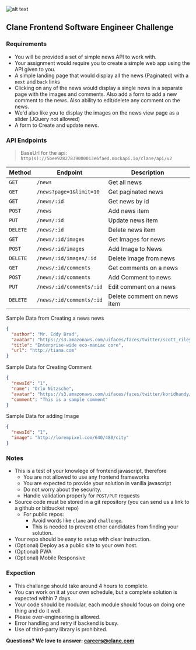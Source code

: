 ![alt text](https://avatars3.githubusercontent.com/u/17319994?s=200&v=4)
## Clane Frontend Software Engineer Challenge

### Requirements
- You will be provided a set of simple news API to work with.
- Your assignment would require you to create a simple web app using the API given to you.
- A simple landing page that would display all the news (Paginated) with a `next` and `back` links
- Clicking on any of the news would display a single news in a separate page with the images and comments. Also add a form to add a new comment to the news. Also ability to edit/delete any comment on the news.
- We'd also like you to display the images on the news view page as a slider (JQuery not allowed)
- A form to Create and update news. 

### API Endpoints
  > BaseUrl for the api: `http(s)://5bee92827839000013e6faed.mockapi.io/clane/api/v2`

  |Method|Endpoint|Description|
  |------|--------|-----------|
  |`GET` |`/news`| Get all news|
  |`GET` |`/news?page=1&limit=10`| Get paginated news|
  |`GET`| `/news/:id`| Get news by id|
  |`POST`| `/news`| Add news item|
  |`PUT`| `/news/:id`| Update news item|
  |`DELETE`| `/news/:id`| Delete news item|
  |`GET`| `/news/:id/images`| Get Images for news|
  |`POST`| `/news/:id/images`| Add Image to News|
  |`DELETE`| `/news/:id/images/:id`| Delete image from news|
  |`GET`| `/news/:id/comments`| Get comments on a news|
  |`POST`| `/news/:id/comments`| Add Comment to news|
  |`PUT`| `/news/:id/comments/:id`| Edit comment on a news|
  |`DELETE`| `/news/:id/comments/:id`| Delete comment on news item|

  Sample Data from Creating a news news
  ```json
  {
	"author": "Mr. Eddy Brad",
	"avatar": "https://s3.amazonaws.com/uifaces/faces/twitter/scott_riley/128.jpg",
	"title": "Enterprise-wide eco-maniac core",
	"url": "http://tiana.com"
  }
  ```
  Sample Data for Creating Comment
  ```json
  {
	"newsId": "1",
	"name": "Orlo Nitzsche",
	"avatar": "https://s3.amazonaws.com/uifaces/faces/twitter/koridhandy/128.jpg",
	"comment": "This is a sample comment"
  }
  ```

  Sample Data for adding Image
  ```json
  {
	"newsId": "1",
	"image": "http://lorempixel.com/640/480/city"
  }
  ```

### Notes
- This is a test of your knowlege of frontend javascript, therefore
  - You are not allowed to use any frontend frameworks
  - You are expected to provide your solution in vanilla javascript
  - Do not worry about the security.
  - Handle validation properly for `POST/PUT` requests 
- Source code must be stored in a git repository (you can send us a link to a github or bitbucket repo)
  - For public repos:
	  - Avoid words like `clane` and `challenge`.
	  - This is needed to prevent other candidates from finding your solution.
- Your repo should be easy to setup with clear instruction.
- (Optional) Deploy as a public site to your own host.
- (Optional) PWA
- (Optional) Mobile Responsive

### Expection
- This challange should take around 4 hours to complete.
- You can work on it at your own schedule, but a complete solution is expected within 7 days.
- Your code should be modular, each module should focus on doing one thing and do it well.
- Please over-engineering is allowed.
- Error handling and retry if backend is busy.
- Use of third-party library is prohibited.

**Questions? We love to answer: <careers@clane.com>**